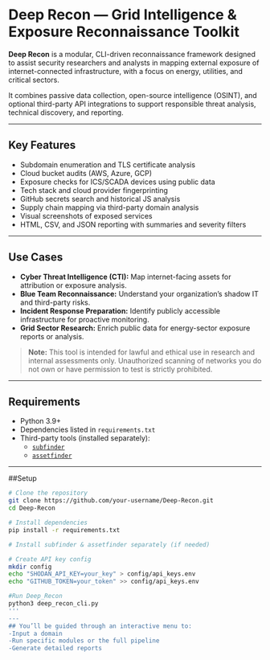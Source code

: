 # Deep Recon — Grid Intelligence & Exposure Reconnaissance Toolkit

**Deep Recon** is a modular, CLI-driven reconnaissance framework designed to assist security researchers and analysts in mapping external exposure of internet-connected infrastructure, with a focus on energy, utilities, and critical sectors.

It combines passive data collection, open-source intelligence (OSINT), and optional third-party API integrations to support responsible threat analysis, technical discovery, and reporting.

---

## Key Features

-  Subdomain enumeration and TLS certificate analysis
-  Cloud bucket audits (AWS, Azure, GCP)
-  Exposure checks for ICS/SCADA devices using public data
-  Tech stack and cloud provider fingerprinting
-  GitHub secrets search and historical JS analysis
-  Supply chain mapping via third-party domain analysis
-  Visual screenshots of exposed services
-  HTML, CSV, and JSON reporting with summaries and severity filters

---

## Use Cases

- **Cyber Threat Intelligence (CTI):** Map internet-facing assets for attribution or exposure analysis.
- **Blue Team Reconnaissance:** Understand your organization’s shadow IT and third-party risks.
- **Incident Response Preparation:** Identify publicly accessible infrastructure for proactive monitoring.
- **Grid Sector Research:** Enrich public data for energy-sector exposure reports or analysis.

>**Note:** This tool is intended for lawful and ethical use in research and internal assessments only. Unauthorized scanning of networks you do not own or have permission to test is strictly prohibited.

---

## Requirements

- Python 3.9+
- Dependencies listed in `requirements.txt`
- Third-party tools (installed separately):
  - [`subfinder`](https://github.com/projectdiscovery/subfinder)
  - [`assetfinder`](https://github.com/tomnomnom/assetfinder)

---

##Setup

```bash
# Clone the repository
git clone https://github.com/your-username/Deep-Recon.git
cd Deep-Recon

# Install dependencies
pip install -r requirements.txt

# Install subfinder & assetfinder separately (if needed)

# Create API key config
mkdir config
echo "SHODAN_API_KEY=your_key" > config/api_keys.env
echo "GITHUB_TOKEN=your_token" >> config/api_keys.env

#Run Deep_Recon
python3 deep_recon_cli.py
'''
---
## You’ll be guided through an interactive menu to:
-Input a domain
-Run specific modules or the full pipeline
-Generate detailed reports


